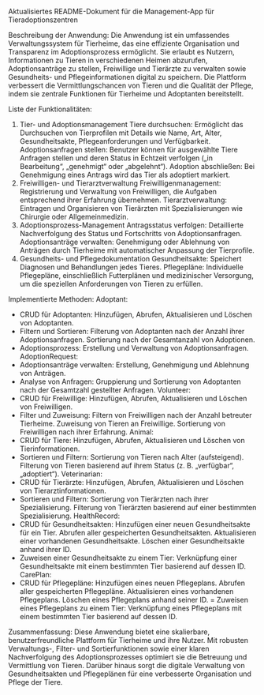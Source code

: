 Aktualisiertes README-Dokument für die Management-App für Tieradoptionszentren

Beschreibung der Anwendung:
Die Anwendung ist ein umfassendes Verwaltungssystem für Tierheime, das eine effiziente Organisation und Transparenz im Adoptionsprozess ermöglicht. Sie erlaubt es Nutzern, Informationen zu Tieren in verschiedenen Heimen abzurufen, Adoptionsanträge zu stellen, Freiwillige und Tierärzte zu verwalten sowie Gesundheits- und Pflegeinformationen digital zu speichern.
Die Plattform verbessert die Vermittlungschancen von Tieren und die Qualität der Pflege, indem sie zentrale Funktionen für Tierheime und Adoptanten bereitstellt.

Liste der Funktionalitäten:
1. Tier- und Adoptionsmanagement
Tiere durchsuchen: Ermöglicht das Durchsuchen von Tierprofilen mit Details wie Name, Art, Alter, Gesundheitsakte, Pflegeanforderungen und Verfügbarkeit.
Adoptionsanfragen stellen: Benutzer können für ausgewählte Tiere Anfragen stellen und deren Status in Echtzeit verfolgen („in Bearbeitung“, „genehmigt“ oder „abgelehnt“).
Adoption abschließen: Bei Genehmigung eines Antrags wird das Tier als adoptiert markiert.
2. Freiwilligen- und Tierarztverwaltung
Freiwilligenmanagement: Registrierung und Verwaltung von Freiwilligen, die Aufgaben entsprechend ihrer Erfahrung übernehmen.
Tierarztverwaltung: Eintragen und Organisieren von Tierärzten mit Spezialisierungen wie Chirurgie oder Allgemeinmedizin.
3. Adoptionsprozess-Management
Antragsstatus verfolgen: Detaillierte Nachverfolgung des Status und Fortschritts von Adoptionsanfragen.
Adoptionsanträge verwalten: Genehmigung oder Ablehnung von Anträgen durch Tierheime mit automatischer Anpassung der Tierprofile.
4. Gesundheits- und Pflegedokumentation
Gesundheitsakte: Speichert Diagnosen und Behandlungen jedes Tieres.
Pflegepläne: Individuelle Pflegepläne, einschließlich Futterplänen und medizinischer Versorgung, um die speziellen Anforderungen von Tieren zu erfüllen.

Implementierte Methoden:
Adoptant:
- CRUD für Adoptanten: Hinzufügen, Abrufen, Aktualisieren und Löschen von Adoptanten.
- Filtern und Sortieren:
	Filterung von Adoptanten nach der Anzahl ihrer Adoptionsanfragen.
	Sortierung nach der Gesamtanzahl von Adoptionen.
- Adoptionsprozess: Erstellung und Verwaltung von Adoptionsanfragen.
AdoptionRequest:
- Adoptionsanträge verwalten: Erstellung, Genehmigung und Ablehnung von Anträgen.
- Analyse von Anfragen: Gruppierung und Sortierung von Adoptanten nach der Gesamtzahl gestellter Anfragen.
Volunteer:
- CRUD für Freiwillige: Hinzufügen, Abrufen, Aktualisieren und Löschen von Freiwilligen.
- Filter und Zuweisung:
	Filtern von Freiwilligen nach der Anzahl betreuter Tierheime.
	Zuweisung von Tieren an Freiwillige.
	Sortierung von Freiwilligen nach ihrer Erfahrung.
Animal:
- CRUD für Tiere: Hinzufügen, Abrufen, Aktualisieren und Löschen von Tierinformationen.
- Sortieren und Filtern:
	Sortierung von Tieren nach Alter (aufsteigend).
	Filterung von Tieren basierend auf ihrem Status (z. B. „verfügbar“, „adoptiert“).
Veterinarian:
- CRUD für Tierärzte: Hinzufügen, Abrufen, Aktualisieren und Löschen von Tierarztinformationen.
- Sortieren und Filtern:
	Sortierung von Tierärzten nach ihrer Spezialisierung.
	Filterung von Tierärzten basierend auf einer bestimmten Spezialisierung.
HealthRecord:
- CRUD für Gesundheitsakten: 
	Hinzufügen einer neuen Gesundheitsakte für ein Tier.
	Abrufen aller gespeicherten Gesundheitsakten.
	Aktualisieren einer vorhandenen Gesundheitsakte.
	Löschen einer Gesundheitsakte anhand ihrer ID.
- Zuweisen einer Gesundheitsakte zu einem Tier:
Verknüpfung einer Gesundheitsakte mit einem bestimmten Tier basierend auf dessen ID.
CarePlan:
- CRUD für Pflegepläne:
	Hinzufügen eines neuen Pflegeplans.
	Abrufen aller gespeicherten Pflegepläne.
	Aktualisieren eines vorhandenen Pflegeplans.
	Löschen eines Pflegeplans anhand seiner ID.
= Zuweisen eines Pflegeplans zu einem Tier:
Verknüpfung eines Pflegeplans mit einem bestimmten Tier basierend auf dessen ID.

Zusammenfassung:
Diese Anwendung bietet eine skalierbare, benutzerfreundliche Plattform für Tierheime und ihre Nutzer. Mit robusten Verwaltungs-, Filter- und Sortierfunktionen sowie einer klaren Nachverfolgung des Adoptionsprozesses optimiert sie die Betreuung und Vermittlung von Tieren.
Darüber hinaus sorgt die digitale Verwaltung von Gesundheitsakten und Pflegeplänen für eine verbesserte Organisation und Pflege der Tiere.
